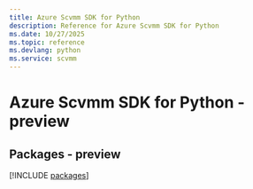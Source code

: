 ```yaml
---
title: Azure Scvmm SDK for Python
description: Reference for Azure Scvmm SDK for Python
ms.date: 10/27/2025
ms.topic: reference
ms.devlang: python
ms.service: scvmm
---
```

# Azure Scvmm SDK for Python - preview
## Packages - preview
[!INCLUDE [packages](scvmm-index.md)]